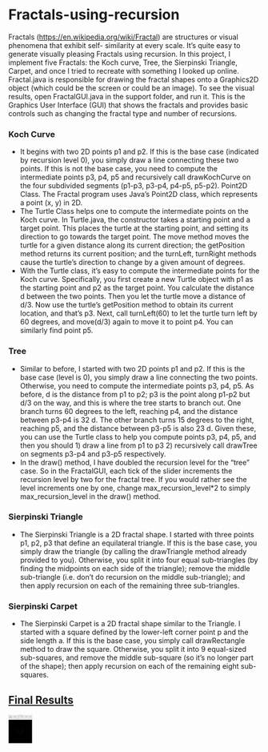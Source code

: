 # Fractals-using-recursion
Fractals (https://en.wikipedia.org/wiki/Fractal) are structures or visual phenomena that exhibit self- similarity at
every scale. It’s quite easy to generate visually pleasing Fractals using recursion. In this project, I implement five
Fractals: the Koch curve, Tree, the Sierpinski Triangle, Carpet, and once I tried to recreate with something I looked up
online.
Fractal.java is responsible for drawing the fractal shapes onto a Graphics2D object (which could be the screen or could
be an image). To see the visual results, open FractalGUI.java in the support folder, and run it. This is the Graphics
User Interface (GUI) that shows the fractals and provides basic controls such as changing the fractal type and number of
recursions.


<h3> Koch Curve </h3>
  <ul>
    <li>
        It begins with two 2D points p1 and p2. If this is the base case (indicated by recursion level 0), you simply
        draw a line connecting these two points. If this is not the base case, you need to compute the intermediate
        points p3, p4, p5 and recursively call drawKochCurve on the four subdivided segments (p1-p3, p3-p4, p4-p5,
        p5-p2). Point2D Class. The Fractal program uses Java’s Point2D class, which represents a point (x, y) in 2D.
    </li>
    <li>
        The Turtle Class helps one to compute the intermediate points on the Koch curve. In Turtle.java, the constructor takes a starting point and a target point. 
        This places the turtle at the starting point, and setting its direction to go towards the target point. The move method moves
        the turtle for a given distance along its current direction; the getPosition method returns its current
        position; and the turnLeft, turnRight methods cause the turtle’s direction to change by a given amount of
        degrees.
    </li>
    <li> 
        With the Turtle class, it’s easy to compute the intermediate points for the Koch curve. Specifically, you first
        create a new Turtle object with p1 as the starting point and p2 as the target point. You calculate the distance
        d between the two points. Then you let the turtle move a distance of d/3. Now use the turtle’s getPosition
        method to obtain its current location, and that’s p3. Next, call turnLeft(60) to let the turtle turn left by 60
        degrees, and move(d/3) again to move it to point p4. You can similarly find point p5.
   </li>
   </ul>

<h3> Tree </h3>
   <ul>
       <li>
           Similar to before, I started with two 2D points p1 and p2. If this is the base case (level is 0), you simply draw a line connecting the two points.  
          Otherwise, you need to compute the intermediate points p3, p4, p5. As before, d is the distance from p1 to p2; p3 is the point along p1-p2 but d/3 on the 
          way, and this is where the tree starts to branch out. One branch turns 60 degrees to the left, reaching p4, and the distance between p3-p4 is 32 d. 
          The other branch turns 15 degrees to the right, reaching p5, and the distance between p3-p5 is also 23 d. Given these, you can use the Turtle class to 
          help you compute points p3, p4, p5, and then you should 1) draw a line from p1 to p3 2) recursively call drawTree on segments p3-p4 and p3-p5 
          respectively.
        </li>
    <li>
        In the draw() method, I have doubled the recursion level for the “tree” case. So in the FractalGUI, each tick of
        the slider increments the recursion level by two for the fractal tree. If you would rather see the level
        increments one by one, change max_recursion_level*2 to simply max_recursion_level in the draw() method.
    </li>
</ul>
    
<h3> Sierpinski Triangle </h3> 
  <ul>
    <li>
        The Sierpinski Triangle is a 2D fractal shape. I started with three points p1, p2, p3 that define an equilateral
        triangle. If this is the base case, you simply draw the triangle (by calling the drawTriangle method already
        provided to you). Otherwise, you split it into four equal sub-triangles (by finding the midpoints on each side
        of the triangle); remove the middle sub-triangle (i.e. don’t do recursion on the middle sub-triangle); and then
        apply recursion on each of the remaining three sub-triangles.
    </li>
  </ul>
    
<h3> Sierpinski Carpet </h3>
   <ul>
       <li>
        The Sierpinski Carpet is a 2D fractal shape similar to the Triangle. I started with a square defined by the
        lower-left corner point p and the side length a. If this is the base case, you simply call drawRectangle method
        to draw the square. Otherwise, you split it into 9 equal-sized sub-squares, and remove the middle sub-square (so
        it’s no longer part of the shape); then apply recursion on each of the remaining eight sub-squares.
       </li>
   </ul>
   
<h2><u> Final Results<u></h2>
  <img src="https://github.com/rupin27/Fractals-using-recursion/blob/main/output/result.gif" width="48">
